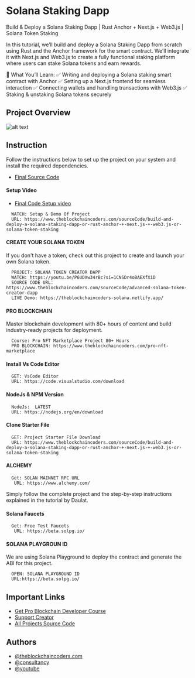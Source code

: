 # Solana Staking Dapp

Build & Deploy a Solana Staking Dapp | Rust Anchor + Next.js + Web3.js | Solana Token Staking

In this tutorial, we’ll build and deploy a Solana Staking Dapp from scratch using Rust and the Anchor framework for the smart contract. We’ll integrate it with Next.js and Web3.js to create a fully functional staking platform where users can stake Solana tokens and earn rewards.

🚀 What You’ll Learn:
✅ Writing and deploying a Solana staking smart contract with Anchor
✅ Setting up a Next.js frontend for seamless interaction
✅ Connecting wallets and handling transactions with Web3.js
✅ Staking & unstaking Solana tokens securely

## Project Overview

![alt text](https://www.daulathussain.com/wp-content/uploads/2025/03/Build-Deploy-a-Solana-Staking-Dapp-Rust-Anchor-Nextjs-Web3js-Solana-Token-Staking.jpg)

## Instruction

Follow the instructions below to set up the project on your system and install the required dependencies.

- [Final Source Code](https://www.theblockchaincoders.com/sourceCode/build-and-deploy-a-solana-staking-dapp-or-rust-anchor-+-next.js-+-web3.js-or-solana-token-staking)

#### Setup Video

- [Final Code Setup video](https://youtu.be/UgtwjfCc83I?si=iFE3JF1veP6S1yLr)

```
  WATCH: Setup & Demo Of Project
  URL: https://www.theblockchaincoders.com/sourceCode/build-and-deploy-a-solana-staking-dapp-or-rust-anchor-+-next.js-+-web3.js-or-solana-token-staking
```

#### CREATE YOUR SOLANA TOKEN

If you don't have a token, check out this project to create and launch your own Solana token.

```
  PROJECT: SOLANA TOKEN CREATOR DAPP
  WATCH: https://youtu.be/P6UDXw34rBc?si=1CNSDr4oBAEXfXiD
  SOURCE CODE URL: https://www.theblockchaincoders.com/sourceCode/advanced-solana-token-creator-dapp
  LIVE Demo: https://theblockchaincoders-solana.netlify.app/
```

#### PRO BLOCKCHAIN

Master blockchain development with 80+ hours of content and build industry-ready projects for deployment.

```
  Course: Pro NFT Marketplace Project 80+ Hours
  PRO BLOCKCHAIN: https://www.theblockchaincoders.com/pro-nft-marketplace
```

#### Install Vs Code Editor

```
  GET: VsCode Editor
  URL: https://code.visualstudio.com/download
```

#### NodeJs & NPM Version

```
  NodeJs:  LATEST
  URL: https://nodejs.org/en/download
```

#### Clone Starter File

```
  GET: Project Starter File Download
  URL: https://www.theblockchaincoders.com/sourceCode/build-and-deploy-a-solana-staking-dapp-or-rust-anchor-+-next.js-+-web3.js-or-solana-token-staking
```

#### ALCHEMY

```
  Get: SOLAN MAINNET RPC URL
   URL: https://www.alchemy.com/
```

Simply follow the complete project and the step-by-step instructions explained in the tutorial by Daulat.

#### Solana Faucets

```
  Get: Free Test Faucets
   URL: https://beta.solpg.io/
```

#### SOLANA PLAYGROUN ID

We are using Solana Playground to deploy the contract and generate the ABI for this project.

```
  OPEN: SOLANA PLAYGROUND ID
  URL:https://beta.solpg.io/
```

## Important Links

- [Get Pro Blockchain Developer Course](https://www.theblockchaincoders.com/pro-nft-marketplace)
- [Support Creator](https://bit.ly/Support-Creator)
- [All Projects Source Code](https://www.theblockchaincoders.com/SourceCode)

## Authors

- [@theblockchaincoders.com](https://www.theblockchaincoders.com/)
- [@consultancy](https://www.theblockchaincoders.com/consultancy)
- [@youtube](https://www.youtube.com/@daulathussain)

